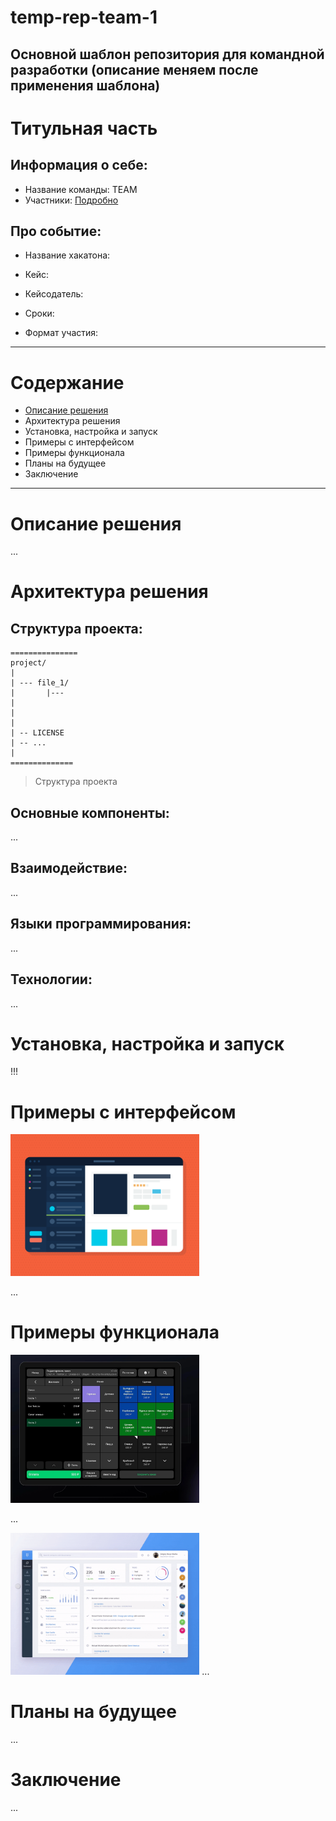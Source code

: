 # temp-rep-team-1
Основной шаблон репозитория для командной разработки (описание меняем после применения шаблона)
-----
# Титульная часть

## Информация о себе:

- Название команды: TEAM
- Участники:
[Подробно](CONTRIBUTING.md)

## Про событие:

- Название хакатона:

- Кейс:

- Кейсодатель:

- Сроки:

- Формат участия:

----

# Содержание

- [Описание решения](#описание-решения)
- Архитектура решения
- Установка, настройка и запуск
- Примеры с интерфейсом
- Примеры функционала
- Планы на будущее
- Заключение

----

# Описание решения
...

# Архитектура решения

## Структура проекта:
```
===============
project/
|
| --- file_1/
|       |---
|
|
|
| -- LICENSE
| -- ...
|
==============
```
> Структура проекта

## Основные компоненты:
...

## Взаимодействие:
...

## Языки программирования:
...

## Технологии:
...

# Установка, настройка и запуск
!!!

# Примеры с интерфейсом

<img src="image/webUI.png" width="60%" height="60%" />

...

# Примеры функционала

<img src="image/funcGUI.png" width="60%" height="60%" />

...

<img src="image/gifka1.gif" width="60%" height="60%" />
...

# Планы на будущее
...

# Заключение
...
